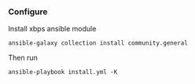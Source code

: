 ### Configure

Install xbps ansible module
```
ansible-galaxy collection install community.general
```
Then run
```
ansible-playbook install.yml -K
```
